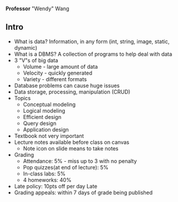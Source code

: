 **Professor** "Wendy" Wang

## Intro
* What is data? Information, in any form (int, string, image, static, dynamic)
* What is a DBMS? A collection of programs to help deal with data
* 3 "V"s of big data
    * Volume - large amount of data
    * Velocity - quickly generated
    * Variety - different formats
* Database problems can cause huge issues
* Data storage, processing, manipulation (CRUD)
* Topics
    * Conceptual modeling
    * Logical modeling
    * Efficient design
    * Query design
    * Application design
* Textbook not very important
* Lecture notes available before class on canvas
    * Note icon on slide means to take notes
* Grading
    * Attendance: 5% - miss up to 3 with no penalty
    * Pop quizzes(at end of lecture): 5%
    * In-class labs: 5%
    * 4 homeworks: 40%
* Late policy: 10pts off per day Late
* Grading appeals: within 7 days of grade being published

